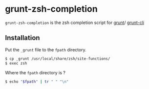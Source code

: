 # grunt-zsh-completion

`grunt-zsh-completion` is the zsh completion script for
[grunt](https://github.com/gruntjs/grunt)/
[grunt-cli](https://github.com/gruntjs/grunt-cli)

## Installation

Put the `_grunt` file to the `fpath` directory.

```sh
$ cp _grunt /usr/local/share/zsh/site-functions/
$ exec zsh
```

Where the `fpath` directory is ?

```sh
$ echo "$fpath" | tr " " "\n"
```
